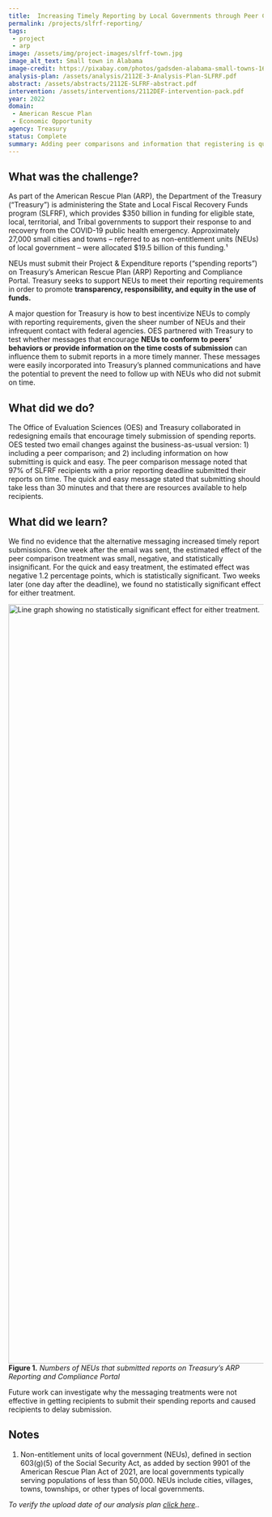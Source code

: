 ```yaml
---
title:  Increasing Timely Reporting by Local Governments through Peer Comparisons and Encouragements
permalink: /projects/slfrf-reporting/
tags: 
 - project
 - arp
image: /assets/img/project-images/slfrf-town.jpg
image_alt_text: Small town in Alabama
image-credit: https://pixabay.com/photos/gadsden-alabama-small-towns-1616084/
analysis-plan: /assets/analysis/2112E-3-Analysis-Plan-SLFRF.pdf
abstract: /assets/abstracts/2112E-SLFRF-abstract.pdf
intervention: /assets/interventions/2112DEF-intervention-pack.pdf
year: 2022 
domain:
 - American Rescue Plan
 - Economic Opportunity
agency: Treasury
status: Complete
summary: Adding peer comparisons and information that registering is quick and easy to emails did not increase submission of spending reports
---
```

## What was the challenge? 
As part of the American Rescue Plan (ARP), the Department of the Treasury (“Treasury”) is administering the State and Local Fiscal Recovery Funds program (SLFRF), which provides $350 billion in funding for eligible state, local, territorial, and Tribal governments to support their response to and recovery from the COVID-19 public health emergency. Approximately 27,000 small cities and towns – referred to as non-entitlement units (NEUs) of local government – were allocated $19.5 billion of this funding.¹

NEUs must submit their Project & Expenditure reports (“spending reports”) on Treasury’s American Rescue Plan (ARP) Reporting and Compliance Portal. Treasury seeks to support NEUs to meet their reporting requirements in order to promote <b>transparency, responsibility, and equity in the use of funds.</b> 

A major question for Treasury is how to best incentivize NEUs to comply with reporting requirements, given the sheer number of NEUs and their infrequent contact with federal agencies. OES partnered with Treasury to test whether messages that encourage <b>NEUs to conform to peers’ behaviors or provide information on the time costs of submission</b> can influence them to submit reports in a more timely manner. These messages were easily incorporated into Treasury’s planned communications and have the potential to prevent the need to follow up with NEUs who did not submit on time.

## What did we do?
The Office of Evaluation Sciences (OES) and Treasury collaborated in redesigning emails that encourage timely submission of spending reports. OES tested two email changes against the business-as-usual version: 1) including a peer comparison; and 2) including information on how submitting is quick and easy. The peer comparison message noted that 97% of SLFRF recipients with a prior reporting deadline submitted their reports on time. The quick and easy message stated that submitting should take less than 30 minutes and that there are resources available to help recipients.

## What did we learn?
We find no evidence that the alternative messaging increased timely report submissions. One week after the email was sent, the estimated effect of the peer comparison treatment was small, negative, and statistically insignificant. For the quick and easy treatment, the estimated effect was negative 1.2 percentage points, which is statistically significant. Two weeks later (one day after the deadline), we found no statistically significant effect for either treatment.

<img src="{{ '/assets/img/project-images/2112E-fig1.png' | prepend: site.baseurl }}" alt="Line graph showing no statistically significant effect for either treatment." width="1500">
<b>Figure 1.</b> <i>Numbers of NEUs that submitted reports on Treasury’s ARP Reporting and Compliance Portal</i>

Future work can investigate why the messaging treatments were not effective in getting recipients to submit their spending reports and caused recipients to delay submission.

## Notes
1. Non-entitlement units of local government (NEUs), defined in section 603(g)(5) of the Social Security Act, as added by section 9901 of the American Rescue Plan Act of 2021, are local governments typically serving populations of less than 50,000. NEUs include cities, villages, towns, townships, or other types of local governments.

<i>To verify the upload date of our analysis plan <a href="https://github.com/gsa-oes/office-of-evaluation-sciences/commits/master/assets/analysis/2112E-3-Analysis-Plan-SLFRF.pdf">click here</a>.</i>. 
